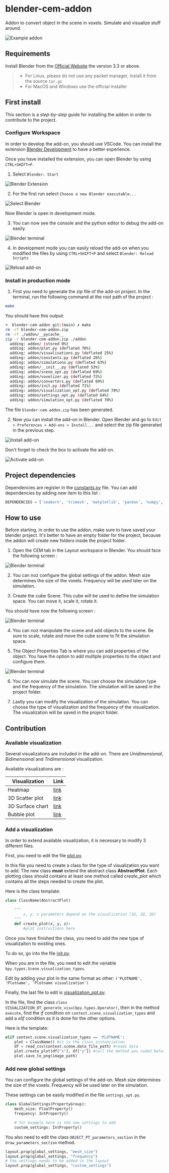 # blender-cem-addon

Addon to convert object in the scene in voxels. Simulate and visualize stuff around.

![Example addon](./docs/example_addon.png)

## Requirements

Install Blender from the [Official Website](https://www.blender.org/download/) the version 3.3 or above.

> - For Linux, please do not use any packet manager, install it from the source `tar.gz`
> - For MacOS and Windows use the official installer

## First install

This section is a _step-by-step_ guide for installing the addon in order to contribute to the project.

### Configure Workspace

In order to develop the add-on, you should use VSCode. You can install the extension [Blender Development](https://marketplace.visualstudio.com/items?itemName=JacquesLucke.blender-development) to have a better experience.

Once you have installed the extension, you can open Blender by using `CTRL+SHIFT+P`.

1. Select `Blender: Start`

![Blender Extension](./docs/blender_extension.png)

2. For the first run select `Choose a new Blender executable...`

![Select Blender](./docs/select_blender.png)

Now Blender is open in development mode.

3. You can now see the console and the python editor to debug the add-on easily.

![Blender terminal](./docs/blender_open.png)

4. In development mode you can easily reload the add-on when you modified the files by using `CTRL+SHIFT+P` and select `Blender: Reload Scripts`

![Reload add-on](./docs/reload_addon.png)

### Install in production mode

1. First you need to generate the zip file of the add-on project. In the terminal, run the following command at the root path of the project :

```sh
make
```

You should have this output:

```sh
➜  blender-cem-addon git:(main) ✗ make
rm -rf blender-cem-addon.zip
rm -rf ./addon/__pycache__
zip -r blender-cem-addon.zip ./addon
  adding: addon/ (stored 0%)
  adding: addon/plot.py (deflated 70%)
  adding: addon/visualisations.py (deflated 25%)
  adding: addon/constants.py (deflated 26%)
  adding: addon/simulations.py (deflated 63%)
  adding: addon/__init__.py (deflated 53%)
  adding: addon/scene_opt.py (deflated 69%)
  adding: addon/voxelizer.py (deflated 72%)
  adding: addon/converters.py (deflated 69%)
  adding: addon/init.py (deflated 71%)
  adding: addon/visualization_opt.py (deflated 70%)
  adding: addon/settings_opt.py (deflated 64%)
  adding: addon/simulation_opt.py (deflated 70%)
```

The file `blender-cem-addon.zip` has been generated.

2. Now you can install the add-on in Blender. Open Blender and go to `Edit > Preferences > Add-ons > Install...` and select the zip file generated in the previous step.

![Install add-on](./docs/install_addon.png)

Don't forget to check the box to activate the add-on.

![Activate add-on](./docs/addon_installed.png)

## Project dependencies

Dependencies are register in the [constants.py](./addon/constants.py) file. You can add dependencies by adding new item to this list :

```py
DEPENDENCIES = ['seaborn', 'trimesh', 'matplotlib', 'pandas', 'numpy', 'scipy']
```

## How to use

Before starting, in order to use the addon, make sure to have saved your blender project. It's better to have an empty folder for the project, because the addon will create new folders inside the project folder.

1. Open the CEM tab in the Layout workspace in Blender. You should face the following screen :

![Blender terminal](./docs/blender_start.png)

2. You can noz configure the global settings of the addon. Mesh size determines the size of the voxels. Frequency will be used later on the simulation.

3. Create the cube Scene. This cube will be used to define the simulation space. You can move it, scale it, rotate it.

You should have now the following screen :

![Blender terminal](./docs/blender_cube_scene.png)

4. You can noz manipulate the scene and add objects to the scene. Be sure to scale, rotate and move the cube scene to fit the simulation space.

5. The Object Properties Tab is where you can add properties of the object. You have the option to add multiple properties to the object and configure them.

![Blender terminal](./docs/blender_properties.png)

6. You can now simulate the scene. You can choose the simulation type and the frequency of the simulation. The simulation will be saved in the project folder.

7. Lastly you can modify the visualization of the simulation. You can choose the type of visualization and the frequency of the visualization. The visualization will be saved in the project folder. 

## Contribution

### Available visualization

Several visualizations are included in the add-on. There are _Unidimensional_, _Bidimensional_ and _Tridimensional_ visualization.

Available visualizations are :

| Visualization    | Link                                                                              |
| ---------------- | --------------------------------------------------------------------------------- |
| Heatmap          | [link](https://seaborn.pydata.org/generated/seaborn.heatmap.html)                 |
| 3D Scatter plot  | [link](https://matplotlib.org/stable/plot_types/3D/scatter3d_simple.html)         |
| 3D Surface chart | [link](https://matplotlib.org/stable/gallery/mplot3d/surface3d.html)              |
| Bubble plot      | [link](https://matplotlib.org/stable/gallery/shapes_and_collections/scatter.html) |

### Add a visualization

In order to extend available visualization, it is necessary to modify 3 different files.

First, you need to edit the file [plot.py](./addon/plot.py).

In this file you need to create a class for the type of visualization you want to add.
The new class **must** extend the abstract class **AbstractPlot**.
Each plotting class should contains at least one method called _create_plot_ which contains all the steps needed to create the plot.

Here is the class template:

```py
class ClassName(AbstractPlot)

    """
        x, y, z parameters depend on the visualization (1D, 2D, 3D)
    """
    def create_plot(x, y, z):
        #plot instructions here
```

Once you have finished the class, you need to add the new type of visualizaiton to existing ones.

To do so, go into the file [init.py](./addon/init.py).

When you are in the file, you need to edit the variable `bpy.types.Scene.visualization_types`.

Edit by adding your plot in the same format as other:
`('PLOTNAME', 'Plotname', 'Plotname visualization')`

Finally, the last file to edit is [visualization_opt.py](./addon/visualization_opt.py).

In the file, find the class `class VISUALIZATION_OT_generate_visu(bpy.types.Operator)`, then in the method `execute`, find the _if_ condition on `context.scene.visualization_types` and add a _elif_ condition as it is done for the other options.

Here is the template:

```py
elif context.scene.visualization_types == 'PLOTNAME':
    plot = ClassName() #it is the class instanciation
    df = read_csv(context.scene.data_file_path) #reads data
    plot.create_plot(df["x"], df["y"]) #call the method you coded before, add here all needed parameters
    plot.save_to_png(image_path)
```


### Add new global settings

You can configure the global settings of the add-on. Mesh size determines the size of the voxels. Frequency will be used later on the simulation.

These settings can be easily modified in the file `settings_opt.py`.

```py
class GlobalSettings(PropertyGroup):
    mesh_size: FloatProperty()
    frequency: IntProperty()

    # for example here is the new settings to add
    custom_settings: IntProperty()
```

You also need to edit the class `OBJECT_PT_parameters_section` in the `draw_parameters_section` method.

```py
layout.prop(global_settings, "mesh_size")
layout.prop(global_settings, "frequency")
# the settings needs to be added in the layout
layout.prop(global_settings, "custom_settings")
```